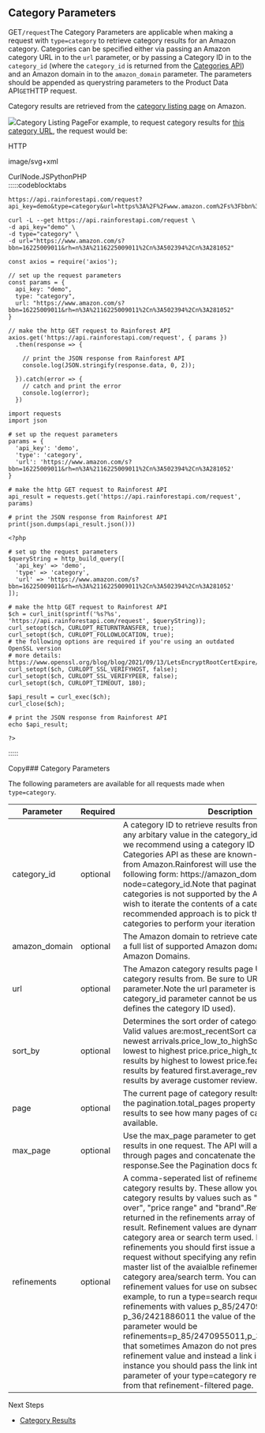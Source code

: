 Category Parameters
-------------------

GET`/request`The Category Parameters are applicable when making a request with `type=category` to retrieve category results for an Amazon category. Categories can be specified either via passing an Amazon category URL in to the `url` parameter, or by passing a Category ID in to the `category_id` (where the `category_id` is returned from the [Categories API](/docs/categories-api/overview)) and an Amazon domain in to the `amazon_domain` parameter. The parameters should be appended as querystring parameters to the Product Data API`GET`HTTP request.

Category results are retrieved from the [category listing page](https://www.amazon.com/s?bbn=16225009011&rh=n%3A%2116225009011%2Cn%3A502394%2Cn%3A281052) on Amazon.

![](https://apiimages.imgix.net/rainforestapi/images/png/docs/category.png?auto=format&ixlib=react-9.5.1-beta.1&w=600)Category Listing PageFor example, to request category results for [this category URL](https://www.amazon.com/s?bbn=16225009011&rh=n%3A%2116225009011%2Cn%3A502394%2Cn%3A281052), the request would be:



HTTP



image/svg+xml
































CurlNode.JSPythonPHP  
:::::codeblocktabs


```
https://api.rainforestapi.com/request?api_key=demo&type=category&url=https%3A%2F%2Fwww.amazon.com%2Fs%3Fbbn%3D16225009011%26rh%3Dn%253A%252116225009011%252Cn%253A502394%252Cn%253A281052
```

```
curl -L --get https://api.rainforestapi.com/request \
-d api_key="demo" \
-d type="category" \
-d url="https://www.amazon.com/s?bbn=16225009011&rh=n%3A%2116225009011%2Cn%3A502394%2Cn%3A281052"
```

```
const axios = require('axios');

// set up the request parameters
const params = {
  api_key: "demo",
  type: "category",
  url: "https://www.amazon.com/s?bbn=16225009011&rh=n%3A%2116225009011%2Cn%3A502394%2Cn%3A281052"
}

// make the http GET request to Rainforest API
axios.get('https://api.rainforestapi.com/request', { params })
  .then(response => {

    // print the JSON response from Rainforest API
    console.log(JSON.stringify(response.data, 0, 2));

  }).catch(error => {
    // catch and print the error
    console.log(error);
  })
```

```
import requests
import json

# set up the request parameters
params = {
  'api_key': 'demo',
  'type': 'category',
  'url': 'https://www.amazon.com/s?bbn=16225009011&rh=n%3A%2116225009011%2Cn%3A502394%2Cn%3A281052'
}

# make the http GET request to Rainforest API
api_result = requests.get('https://api.rainforestapi.com/request', params)

# print the JSON response from Rainforest API
print(json.dumps(api_result.json()))
```

```
<?php
      
# set up the request parameters
$queryString = http_build_query([
  'api_key' => 'demo',
  'type' => 'category',
  'url' => 'https://www.amazon.com/s?bbn=16225009011&rh=n%3A%2116225009011%2Cn%3A502394%2Cn%3A281052'
]);

# make the http GET request to Rainforest API
$ch = curl_init(sprintf('%s?%s', 'https://api.rainforestapi.com/request', $queryString));
curl_setopt($ch, CURLOPT_RETURNTRANSFER, true);
curl_setopt($ch, CURLOPT_FOLLOWLOCATION, true);
# the following options are required if you're using an outdated OpenSSL version
# more details: https://www.openssl.org/blog/blog/2021/09/13/LetsEncryptRootCertExpire/
curl_setopt($ch, CURLOPT_SSL_VERIFYHOST, false);
curl_setopt($ch, CURLOPT_SSL_VERIFYPEER, false);
curl_setopt($ch, CURLOPT_TIMEOUT, 180);

$api_result = curl_exec($ch);
curl_close($ch);

# print the JSON response from Rainforest API
echo $api_result;

?>
```
  
:::::

Copy### Category Parameters

The following parameters are available for all requests made when `type=category`.

| Parameter | Required | Description |
| --- | --- | --- |
| category\_id | optional | A category ID to retrieve results from. You may supply any arbitary value in the category\_id parameter however we recommend using a category ID returned from the Categories API as these are known-good category IDs from Amazon.Rainforest will use the category\_id in the following form: https://amazon\_domain/s?node=category\_id.Note that pagination for top-level categories is not supported by the Amazon sites. If you wish to iterate the contents of a category the recommended approach is to pick the lowest level categories to perform your iteration / pagination on. |
| amazon\_domain | optional | The Amazon domain to retrieve category results from. For a full list of supported Amazon domains see Supported Amazon Domains. |
| url | optional | The Amazon category results page URL to retrieve category results from. Be sure to URL-encode the url parameter.Note the url parameter is supplied, the category\_id parameter cannot be used (as the url itself defines the category ID used). |
| sort\_by | optional | Determines the sort order of category results to return. Valid values are:most\_recentSort category results by newest arrivals.price\_low\_to\_highSort category results by lowest to highest price.price\_high\_to\_lowSort category results by highest to lowest price.featuredSort category results by featured first.average\_reviewSort category results by average customer review. |
| page | optional | The current page of category results to retrieve. Inspect the pagination.total\_pages property in the Category results to see how many pages of category results are available. |
| max\_page | optional | Use the max\_page parameter to get multiple pages of results in one request. The API will automatically paginate through pages and concatenate the results into one response.See the Pagination docs for more information. |
| refinements | optional | A comma-seperated list of refinement values to filter the category results by. These allow you to refine your category results by values such as "Reviews rating 4 and over", "price range" and "brand".Refinement values are returned in the refinements array of each type=category result. Refinement values are dynamic and change by category area or search term used. If you wish to use refinements you should first issue a type=category request without specifying any refinements to retrieve a master list of the avaialble refinements for the given category area/search term. You can then cache these refinement values for use on subsequent requests.For example, to run a type=search request specifying two refinements with values p\_85/2470955011 and p\_36/2421886011 the value of the refinements parameter would be refinements=p\_85/2470955011,p\_36/2421886011Note that sometimes Amazon do not present a explicit refinement value and instead a link is returned. In this instance you should pass the link into the url request parameter of your type=category request to retrieve data from that refinement-filtered page. |
Next Steps

* [Category Results](/docs/product-data-api/results/category)
